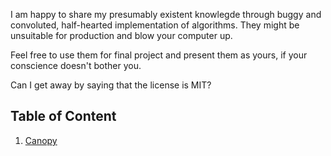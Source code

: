 I am happy to share my presumably existent knowlegde through buggy and convoluted, half-hearted implementation of algorithms. They might be unsuitable for production and blow your computer up.

Feel free to use them for final project and present them as yours, if your conscience doesn't bother you.

Can I get away by saying that the license is MIT?

## Table of Content
1. [Canopy](/python/canopy.py) 
